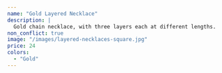 ```yaml
---
name: "Gold Layered Necklace"
description: |
  Gold chain necklace, with three layers each at different lengths.
non_conflict: true
image: "/images/layered-necklaces-square.jpg"
price: 24
colors:
  - "Gold"
---
```

